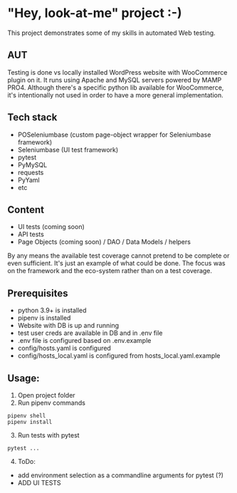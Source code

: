 # "Hey, look-at-me" project :-)
This project demonstrates some of my skills in automated Web testing.

## AUT
Testing is done vs locally installed WordPress website with WooCommerce plugin on it.
It runs using Apache and MySQL servers powered by MAMP PRO4.
Although there's a specific python lib available for WooCommerce, it's intentionally not used
in order to have a more general implementation.

## Tech stack
- POSeleniumbase (custom page-object wrapper for Seleniumbase framework)
- Seleniumbase (UI test framework)
- pytest
- PyMySQL
- requests
- PyYaml
- etc

## Content
- UI tests (coming soon)
- API tests
- Page Objects (coming soon) / DAO / Data Models / helpers

By any means the available test coverage cannot pretend to be complete or even sufficient.
It's just an example of what could be done.
The focus was on the framework and the eco-system rather than on a test coverage.

## Prerequisites
- python 3.9+ is installed
- pipenv is installed
- Website with DB is up and running
- test user creds are available in DB and in .env file
- .env file is configured based on .env.example
- config/hosts.yaml is configured
- config/hosts_local.yaml is configured from hosts_local.yaml.example

## Usage:
1. Open project folder
2. Run pipenv commands
```console
pipenv shell
pipenv install
```
3. Run tests with pytest
```console
pytest ...
```
4. ToDo:
- add environment selection as a commandline arguments for pytest (?)
- ADD UI TESTS
